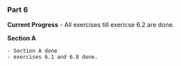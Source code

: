 ### Part 6

**Current Progress** - All exercises till exericse 6.2 are done.

**Section A**

    - Section A done
    - exercises 6.1 and 6.8 done.
